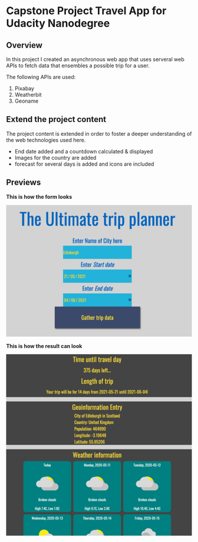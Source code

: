 # Capstone Project Travel App for Udacity Nanodegree

## Overview
In this project I created an asynchronous web app that uses serveral web APIs to fetch data that ensembles a possible trip for a user. 

The following APIs are used:
1. Pixabay
2. Weatherbit
3. Geoname

##  Extend the project content

The project content is extended in order to foster a deeper understanding of the web technologies used here.

* End date added and a countdown calculated & displayed
* Images for the country are added
* forecast for several days is added and icons are included

## Previews

__This is how the form looks__

![A preview of the form](imgs/form.png "A preview of the form")

__This is how the result can look__

![A preview of the functionality](imgs/functionality.png "A preview of the functionality")
